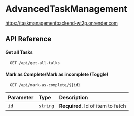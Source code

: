 # AdvancedTaskManagement

https://taskmanagementbackend-wt2p.onrender.com

## API Reference

#### Get all Tasks

```http
  GET /api/get-all-talks
```

#### Mark as Complete/Mark as incomplete (Toggle)

```http
  GET /api/mark-as-complete/${id}
```

| Parameter | Type     | Description                       |
| :-------- | :------- | :-------------------------------- |
| `id`      | `string` | **Required**. Id of item to fetch |





